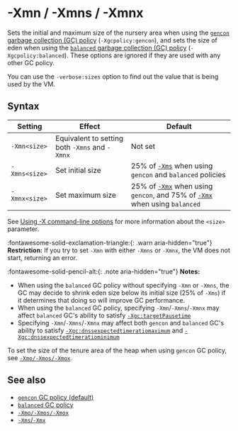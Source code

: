 <!--
* Copyright (c) 2017, 2022 IBM Corp. and others
*
* This program and the accompanying materials are made
* available under the terms of the Eclipse Public License 2.0
* which accompanies this distribution and is available at
* https://www.eclipse.org/legal/epl-2.0/ or the Apache
* License, Version 2.0 which accompanies this distribution and
* is available at https://www.apache.org/licenses/LICENSE-2.0.
*
* This Source Code may also be made available under the
* following Secondary Licenses when the conditions for such
* availability set forth in the Eclipse Public License, v. 2.0
* are satisfied: GNU General Public License, version 2 with
* the GNU Classpath Exception [1] and GNU General Public
* License, version 2 with the OpenJDK Assembly Exception [2].
*
* [1] https://www.gnu.org/software/classpath/license.html
* [2] http://openjdk.java.net/legal/assembly-exception.html
*
* SPDX-License-Identifier: EPL-2.0 OR Apache-2.0 OR GPL-2.0 WITH
* Classpath-exception-2.0 OR LicenseRef-GPL-2.0 WITH Assembly-exception
-->

# -Xmn / -Xmns / -Xmnx


Sets the initial and maximum size of the nursery area when using the [`gencon` garbage collection (GC) policy](gc.md#gencon-policy-default) (`-Xgcpolicy:gencon`), and sets the size of eden when using the [`balanced` garbage collection (GC) policy](gc.md#balanced-policy) (`-Xgcpolicy:balanced`). These options are ignored if they are used with any other GC policy.

You can use the `-verbose:sizes` option to find out the value that is being used by the VM.

## Syntax

| Setting       | Effect                                         | Default                                                                                       |
|---------------|------------------------------------------------|-----------------------------------------------------------------------------------------------|
| `-Xmn<size>`  | Equivalent to setting both `-Xmns` and `-Xmnx` | Not set                                                                                       |
| `-Xmns<size>` | Set initial size                               | 25% of [`-Xms`](xms.md) when using `gencon` and `balanced` policies                           |
| `-Xmnx<size>` | Set maximum size                               | 25% of [`-Xmx`](xms.md) when using `gencon`, and 75% of [`-Xmx`](xms.md) when using `balanced`|

See [Using -X command-line options](x_jvm_commands.md) for more information about the `<size>` parameter.

:fontawesome-solid-exclamation-triangle:{: .warn aria-hidden="true"} **Restriction:** If you try to set `-Xmn` with either `-Xmns` or `-Xmnx`, the VM does not start, returning an error.

:fontawesome-solid-pencil-alt:{: .note aria-hidden="true"} **Notes:**

- When using the `balanced` GC policy without specifying `-Xmn` or `-Xmns`, the GC may decide to shrink eden size below its initial size (25% of `-Xms`) if it determines that doing so will improve GC performance.
- When using the `balanced` GC policy, specifying `-Xmn`/`-Xmns`/`-Xmnx` may affect `balanced` GC's ability to satisfy [`-Xgc:targetPausetime`](xgc.md#targetpausetime)
- Specifying `-Xmn`/`-Xmns`/`-Xmnx` may affect both `gencon` and `balanced` GC's ability to satisfy [`-Xgc:dnssexpectedtimeratiomaximum`](xgc.md#dnssexpectedtimeratiomaximum) and [`-Xgc:dnssexpectedtimeratiominimum`](xgc.md#dnssexpectedtimeratiominimum)

To set the size of the tenure area of the heap when using `gencon` GC policy, see [`-Xmo/-Xmos/-Xmox`](xmo.md).

## See also

- [`gencon` GC policy (default)](gc.md#gencon-policy-default)
- [`balanced` GC policy](gc.md#balanced-policy)
- [`-Xmo/-Xmos/-Xmox`](xmo.md)
- [`-Xms`/`-Xmx`](xms.md)

<!-- ==== END OF TOPIC ==== xmn.md ==== -->
<!-- ==== END OF TOPIC ==== xmns.md ==== -->
<!-- ==== END OF TOPIC ==== xmnx.md ==== -->

